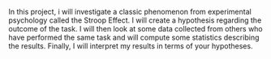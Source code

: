 In this project, i will investigate a classic phenomenon from experimental psychology called the Stroop Effect. 
I will create a hypothesis regarding the outcome of the task.
I will then look at some data collected from others who have performed the same task and will compute some statistics describing the results. 
Finally, I will interpret my results in terms of your hypotheses.
